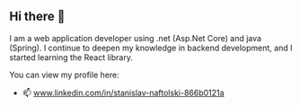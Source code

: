 ## Hi there 👋

I am a web application developer using .net (Asp.Net Core) and java (Spring). I continue to deepen my knowledge in backend development, and I started learning the React library.

You can view my profile here:
- 📫 www.linkedin.com/in/stanislav-naftolski-866b0121a

<!--
**Ptuxa/Ptuxa** is a ✨ _special_ ✨ repository because its `README.md` (this file) appears on your GitHub profile.

Here are some ideas to get you starte

- 🔭 I’m currently working on ...
- 🌱 I’m currently learning ...
- 👯 I’m looking to collaborate on ...
- 🤔 I’m looking for help with ...
- 💬 Ask me about ...
- 📫 How to reach me: ...
- 😄 Pronouns: ...
- ⚡ Fun fact: ...
-->
